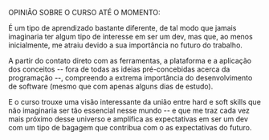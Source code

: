 OPINIÃO SOBRE O CURSO ATÉ O MOMENTO:

É um tipo de aprendizado bastante diferente, de tal modo que jamais imaginaria ter algum tipo de interesse em ser um dev, mas que, ao menos inicialmente, me atraiu devido a sua importância no futuro do trabalho.

A partir do contato direto com as ferramentas, a plataforma e a aplicação dos conceitos -- fora de todas as ideias pré-concebidas acerca da programação --, compreendo a extrema importância do desenvolvimento de software (mesmo que com apenas alguns dias de estudo).

E o curso trouxe uma visão interessante da união entre hard e soft skills que não imaginaria ser tão essencial nesse mundo -- e que me traz cada vez mais próximo desse universo e amplifica as expectativas em ser um dev com um tipo de bagagem que contribua com o as expectativas do futuro.